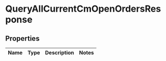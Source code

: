 

# QueryAllCurrentCmOpenOrdersResponse


## Properties

| Name | Type | Description | Notes |
|------------ | ------------- | ------------- | -------------|




